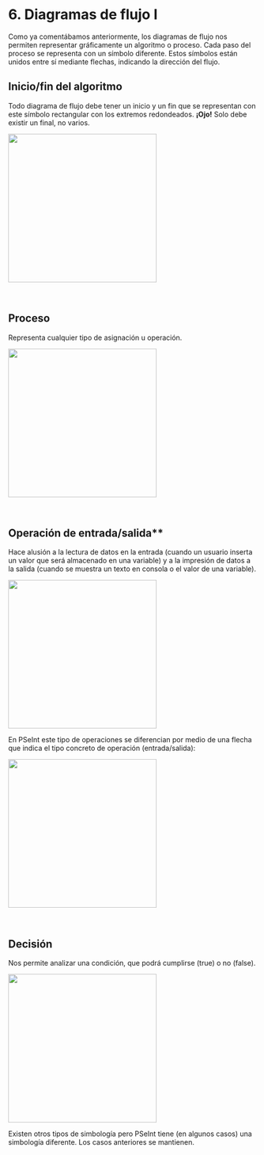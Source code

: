 # 6. Diagramas de flujo I

Como ya comentábamos anteriormente, los diagramas de flujo nos permiten representar gráficamente un algoritmo o proceso. Cada paso del proceso se representa con un símbolo diferente. Estos símbolos están unidos entre sí mediante flechas, indicando la dirección del flujo.

## Inicio/fin del algoritmo

Todo diagrama de flujo debe tener un inicio y un fin que se representan con este símbolo rectangular con los extremos redondeados. **¡Ojo!** Solo debe existir un final, no varios.

<img src="https://firebasestorage.googleapis.com/v0/b/virtually-1f5e0.appspot.com/o/dashboard%2Fprofile%2F2530simbolo-1.png?alt=media&token=dcc149fa-840c-4d7b-a4f5-0a0c989f0f3f" width=300 />

&nbsp;

## Proceso

Representa cualquier tipo de asignación u operación.

<img src="https://firebasestorage.googleapis.com/v0/b/virtually-1f5e0.appspot.com/o/dashboard%2Fprofile%2F6094simbolo-2.png?alt=media&token=4658bfd9-a938-4146-951a-e0d1149f9892" width=300 />

&nbsp;

## Operación de entrada/salida** 

Hace alusión a la lectura de datos en la entrada (cuando un usuario inserta un valor que será almacenado en una variable) y a la impresión de datos a la salida (cuando se muestra un texto en consola  o el valor de una variable).

<img src="https://firebasestorage.googleapis.com/v0/b/virtually-1f5e0.appspot.com/o/dashboard%2Fprofile%2F5924simbolo-3.png?alt=media&token=ff1b5f9f-19bd-4ebd-ac96-5afec1b8236e
" width=300 />

En PSeInt este tipo de operaciones se diferencian por medio de una flecha que indica el tipo concreto de operación (entrada/salida):

<img src="https://firebasestorage.googleapis.com/v0/b/virtually-1f5e0.appspot.com/o/dashboard%2Fprofile%2F2897simbolo-4.png?alt=media&token=7630fd51-2e1b-402e-8086-30fb63e9a4e1" width=300 />

&nbsp;

## Decisión

Nos permite analizar una condición, que podrá cumplirse (true) o no (false). 

<img src="https://firebasestorage.googleapis.com/v0/b/virtually-1f5e0.appspot.com/o/dashboard%2Fprofile%2F6419simbolo-5.png?alt=media&token=9ea987f9-4f4b-4036-a766-9ef2f786ff57" width=300 />

Existen otros tipos de simbología pero PSeInt tiene (en algunos casos) una simbología diferente. Los casos anteriores se mantienen. 
